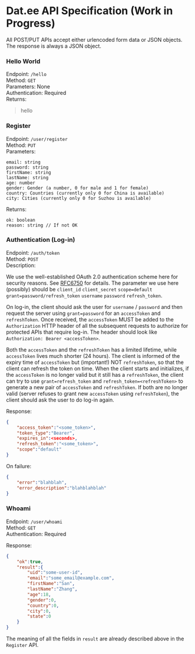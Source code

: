 Dat.ee API Specification (Work in Progress)
===

All POST/PUT APIs accept either urlencoded form data or JSON objects. The response is always a JSON object.

### Hello World

Endpoint: `/hello`  
Method: `GET`  
Parameters: None  
Authentication: Required  
Returns:  

> hello

### Register

Endpoint: `/user/register`  
Method: `PUT`  
Parameters:  

```
email: string
password: string
firstName: string
lastName: string
age: number
gender: Gender (a number, 0 for male and 1 for female)
country: Countries (currently only 0 for China is available)
city: Cities (currently only 0 for Suzhou is available)
```

Returns:

```
ok: boolean
reason: string // If not OK
```

### Authentication (Log-in)

Endpoint: `/auth/token`  
Method: `POST`  
Description:

We use the well-established OAuth 2.0 authentication scheme here for security reasons. See [RFC6750](https://tools.ietf.org/html/rfc6750) for details. The parameter we use here (possibly) should be `client_id` `client_secret` `scope=default` `grant=password/refresh_token` `username` `password` `refresh_token`.

On log-in, the client should ask the user for `username` / `password` and then request the server using `grant=password` for an `accessToken` and `refreshToken`. Once received, the `accessToken` MUST be added to the `Authorization` HTTP header of all the subsequent requests to authorize for protected APIs that require log-in. The header should look like `Authorization: Bearer <accessToken>`.

Both the `accessToken` and the `refreshToken` has a limited lifetime, while `accessToken` lives much shorter (24 hours). The client is informed of the expiry time of `accessToken` but (important!) NOT `refreshToken`, so that the client can refresh the token on time. When the client starts and initializes, if the `accessToken` is no longer valid but it still has a `refreshToken`, the client can try to use `grant=refresh_token` and `refresh_token=<refreshToken>` to generate a new pair of `accessToken` and `refreshToken`. If both are no longer valid (server refuses to grant new `accessToken` using `refreshToken`), the client should ask the user to do log-in again.

Response:

```json
{
    "access_token":"<some_token>",
    "token_type":"Bearer",
    "expires_in":<seconds>,
    "refresh_token":"<some_token>",
    "scope":"default"
}
```

On failure:

```json
{
    "error":"blahblah",
    "error_description":"blahblahblah"
}
```

### Whoami

Endpoint: `/user/whoami`  
Method: `GET`  
Authentication: Required  

Response:

```json
{
    "ok":true,
    "result":{
        "uid":"some-user-id",
        "email":"some_email@example.com",
        "firstName":"San",
        "lastName":"Zhang",
        "age":18,
        "gender":0,
        "country":0,
        "city":0,
        "state":0
    }
}
```

The meaning of all the fields in `result` are already described above in the `Register` API.